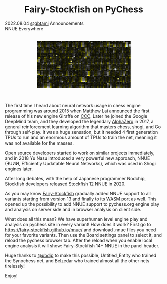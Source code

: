 <h1 align="center">Fairy-Stockfish on PyChess</h1>

<div class="meta-headline">
    <div class= "meta">
        <span class="text">2022.08.04</span>
        <span class="text"><a href="/@/gbtami">@gbtami</a></span>
        <span class="text">Announcements</span>
    </div>
    <div class= "headline">NNUE Everywhere</div>
</div>
</br>
<p align="center">
    <img src="https://github.com/gbtami/pychess-variants/blob/master/static/images/Weights-nn-62ef826d1a6d.png" width="300" height="150">
</p>
</br>

The first time I heard about neural network usage in chess engine programming was around 2015 when Matthew Lai announced the first release of his new engine Giraffe on [CCC](http://talkchess.com/forum3/viewtopic.php?t=56913).
Later he joined the Google DeepMind team, and they developed the legendary [AlphaZero](https://arxiv.org/abs/1712.01815) in 2017, a general reinforcement learning algorithm that masters chess, shogi, and Go through self-play.
It was a huge sensation, but it needed 4 first generation TPUs to run and an enormous amount of TPUs to train the net, meaning it was not available for the masses.

Open source developers started to work on similar projects immediately, and in 2018 Yu Nasu introduced a very powerful new approach, NNUE (ƎUИИ, Efficiently Updatable Neural Networks), which was used in Shogi engines later.

After long debates, with the help of Japanese programmer Nodchip, Stockfish developers released Stockfish 12 NNUE in 2020.

As you may know [Fairy-Stockfish](https://github.com/ianfab/Fairy-Stockfish) gradually added NNUE support to all variants starting from version 13 and finally to its [WASM port](https://github.com/fairy-stockfish/fairy-stockfish.wasm) as well.
This opened up the possibility to add NNUE support to pychess.org engine play and analysis on server side and in browser analysis on client side.

What does all this mean? We have superhuman level engine play and analysis on pychess site in every variant!
How does it work? First go to https://fairy-stockfish.github.io/nnue/ and download .nnue files you need for your favorite variants. Then use the Board settings panel to select it, and reload the pychess browser tab.
After the reload when you enable local engine analysis it will show: Fairy-Stockfish 14+ NNUE in the panel header.

Huge thanks to [@ubdip](https://www.pychess.org/@/ubdip) to make this possible, Untitled_Entity who trained the Synochess net, and Belzedar who trained almost all the other nets tirelessly!


Enjoy!
